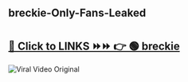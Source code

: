 
 ## breckie-Only-Fans-Leaked

# <h2><a href="https://clipsfans.com/breckie&ref=git">🔗 Click to LINKS ⏩⏩ 👉 🟢 breckie </a></h2>

<a href="https://clipsfans.com/breckie&ref=git" rel="nofollow" data-target="animated-image.originalLink"><img src="https://i.ibb.co.com/xMMVF88/686577567.gif" alt="Viral Video Original" style="max-width: 100%; display: inline-block;" data-target="animated-image.originalImage"></a>
